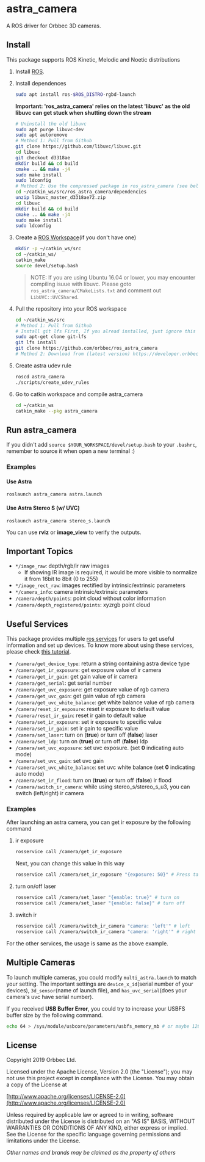 # astra_camera

A ROS driver for Orbbec 3D cameras.

## Install

This package supports ROS Kinetic, Melodic and Noetic distributions

1. Install [ROS](http://wiki.ros.org/ROS/Installation).

2. Install dependences

   ```sh
   sudo apt install ros-$ROS_DISTRO-rgbd-launch
   ```

   **Important: 'ros_astra_camera' relies on the latest 'libuvc' as the old libuvc can get stuck when shutting down the stream**

   ```bash
   # Uninstall the old libuvc
   sudo apt purge libuvc-dev
   sudo apt autoremove
   # Method 1: Pull from Github
   git clone https://github.com/libuvc/libuvc.git
   cd libuvc
   git checkout d3318ae
   mkdir build && cd build
   cmake .. && make -j4
   sudo make install 
   sudo ldconfig
   # Method 2: Use the compressed package in ros_astra_camera (see below) to install
   cd ~/catkin_ws/src/ros_astra_camera/dependencies
   unzip libuvc_master_d3318ae72.zip
   cd libuvc
   mkdir build && cd build
   cmake .. && make -j4
   sudo make install 
   sudo ldconfig
   
   ```

3. Create a [ROS Workspace](http://wiki.ros.org/ROS/Tutorials/InstallingandConfiguringROSEnvironment)(if you don't have one)

   ```sh
   mkdir -p ~/catkin_ws/src
   cd ~/catkin_ws/
   catkin_make
   source devel/setup.bash
   ```

   > NOTE: If you are using Ubuntu 16.04 or lower, you may encounter compiling isuue with libuvc. Please goto `ros_astra_camera/CMakeLists.txt` and comment out  `  LibUVC::UVCShared`.

4. Pull the repository into your ROS workspace

   ```sh
   cd ~/catkin_ws/src
   # Method 1: Pull from Github
   # Install git lfs First, If you alread installed, just ignore this step
   sudo apt-get clone git-lfs
   git lfs install
   git clone https://github.com/orbbec/ros_astra_camera
   # Method 2: Download from (latest version) https://developer.orbbec.com.cn/download.html  -> SDK -> OpenNI2 SDK
   ```

5. Create astra udev rule

   ```sh
   roscd astra_camera
   ./scripts/create_udev_rules
   ```

6. Go to catkin workspace and compile astra_camera

   ```sh
   cd ~/catkin_ws
   catkin_make --pkg astra_camera
   ```

## Run astra_camera

If you didn't add `source $YOUR_WORKSPACE/devel/setup.bash` to your `.bashrc`, remember to source it when open a new terminal :)

### Examples

#### Use Astra

```
roslaunch astra_camera astra.launch
```

#### Use Astra Stereo S (w/ UVC)

```
roslaunch astra_camera stereo_s.launch
```

You can use **rviz** or **image_view** to verify the outputs.

## Important Topics

* `*/image_raw`: depth/rgb/ir raw images
  * If showing IR image is required, it would be more visible to normalize it from 16bit to 8bit (0 to 255)
* `*/image_rect_raw`: images rectified by intrinsic/extrinsic parameters
* `*/camera_info`: camera intrinsic/extrinsic parameters
* `/camera/depth/points`: point cloud without color information
* `/camera/depth_registered/points`: xyzrgb point cloud

## Useful Services

This package provides multiple [ros services](http://wiki.ros.org/Services) for users to get useful information and set up devices. To know more about using these services, please check [this tutorial](http://wiki.ros.org/rosservice).

* `/camera/get_device_type`: return a string containing astra device type
* `/camera/get_ir_exposure`: get exposure value of ir camera
* `/camera/get_ir_gain`: get gain value of ir camera
* `/camera/get_serial`: get serial number
* `/camera/get_uvc_exposure`: get exposure value of rgb camera
* `/camera/get_uvc_gain`: get gain value of rgb camera
* `/camera/get_uvc_white_balance`: get white balance value of rgb camera
* `/camera/reset_ir_exposure`: reset ir exposure to default value
* `/camera/reset_ir_gain`: reset ir gain to default value
* `/camera/set_ir_exposure`: set ir exposure to specific value
* `/camera/set_ir_gain`: set ir gain to specific value
* `/camera/set_laser`: turn on (**true**) or turn off (**false**) laser
* `/camera/set_ldp`: turn on (**true**) or turn off (**false**) ldp
* `/camera/set_uvc_exposure`: set uvc exposure. (set **0** indicating auto mode)
* `/camera/set_uvc_gain`: set uvc gain
* `/camera/set_uvc_white_balance`: set uvc white balance (set **0** indicating auto mode)
* `/camera/set_ir_flood`: turn on (**true**) or turn off (**false**) ir flood
* `/camera/switch_ir_camera`: while using stereo_s/stereo_s_u3, you can switch (left/right) ir camera

### Examples

After launching an astra camera, you can get ir exposure by the following command

1. ir exposure

   ```sh
   rosservice call /camera/get_ir_exposure
   ```

   Next, you can change this value in this way

   ```sh
   rosservice call /camera/set_ir_exposure "{exposure: 50}" # Press tab to autocomplete
   ```

2. turn on/off laser

   ```sh
   rosservice call /camera/set_laser "{enable: true}" # turn on
   rosservice call /camera/set_laser "{enable: false}" # turn off
   ```

3. switch ir

   ```sh
   rosservice call /camera/switch_ir_camera "camera: 'left'" # left
   rosservice call /camera/switch_ir_camera "camera: 'right'" # right
   ```

For the other services, the usage is same as the above example.

## Multiple Cameras

To launch multiple cameras, you could modify `multi_astra.launch` to match your setting. The important settings are `device_x_id`(serial number of your devices), `3d_sensor`(name of launch file), and `has_uvc_serial`(does your camera's uvc have serial number).

If you received **USB Buffer Error**, you could try to increase your USBFS buffer size by the following command.

```sh
echo 64 > /sys/module/usbcore/parameters/usbfs_memory_mb # or maybe 128
```

## License

Copyright 2019 Orbbec Ltd.

Licensed under the Apache License, Version 2.0 (the "License"); you may not use this project except in compliance with the License. You may obtain a copy of the License at

[http://www.apache.org/licenses/LICENSE-2.0](http://www.apache.org/licenses/LICENSE-2.0)

Unless required by applicable law or agreed to in writing, software distributed under the License is distributed on an "AS IS" BASIS, WITHOUT WARRANTIES OR CONDITIONS OF ANY KIND, either express or implied. See the License for the specific language governing permissions and limitations under the License.

*Other names and brands may be claimed as the property of others*

